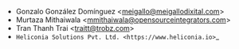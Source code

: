 - Gonzalo González Domínguez \<<meigallo@meigallodixital.com>\>
- Murtaza Mithaiwala \<<mmithaiwala@opensourceintegrators.com>\>
- Tran Thanh Trai \<<traitt@trobz.com>\>
- `Heliconia Solutions Pvt. Ltd. <https://www.heliconia.io>`_

